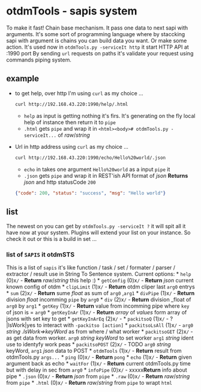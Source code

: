 # otdmTools - sapis system

  To make it fast! Chain base mechanism. It pass one data to next sapi with arguments. It's some sort of programming language where by staccking sapi with argument is chains you can build data you want. Or make some action.
  It's used now in `otdmTools.py -serviceIt http` it start HTTP API at :1990 port
  By sending `url` requests on paths it's validate your request using commands piping system.

## example

  * to get help, over http I'm using `curl` as my choice ...
    ```bash
    curl http://192.168.43.220:1990/help/.html
    ```
    - `help` as input is getting nothing it's firs. It's generating on the fly local help of instance then return it to `pipe`
    - `.html` gets `pipe` and wrap it in `<html><body># otdmTools.py - serviceIt...` of _raw_/_string_

  * Url in http address using `curl` as my choice ...
    ```bash
    curl http://192.168.43.220:1990/echo/Hello%20world/.json
    ```
    - `echo` in takes one argument `Hello%20world` as a input `pipe` it
    - `.json` gets `pipe` and wrap it in REST'ish API format of _json_
    **Returns** _json_ and http statusCode `200`
    ```json
    {"code": 200, "status": "success", "msg": "Hello world"}
    ```



## list

  The newest on you can get by `otdmTools.py -serviceIt ?` it will spit all it have now at your system. Plugins will extend your list on your instance. So check it out or this is a build in set ...

### list of `SAPIS` it otdmSTS

  This is a list of `sapis` it's like function / task / set / formater / parser / extractor / result
  use in String To Sentence system. Current options:
    * `help` (0)x`/` - **Return** _raw_/_string_ this help :)
    * `getConfig` (0)x`/` - **Return** _json_ current known config of otdm
    * `clipLimit` (1)x`/` - **Return** otdm cliper last `arg0` entrys
    * `sum` (2)x`/` - **Return** sume _float_ as sum of `arg0` ,`arg1`
    * `divPipe` (1)x`/` - **Return** division _float_ incomming `pipe` by `arg0`
    * `div` (2)x`/` - **Return** division _float of `arg0` by `arg1`
    * `getKey` (1)x`/` - **Return** value from incomming pipe where `key` of json is =  `arg0`
    * `getKeyInAr` (1)x`/` - **Return** _array_ of _values_ form array of jsons with set key to get
    * `getKeyInArEq` (2)x`/` -
    * `packitsoQ` (1)x`/` - ?|lsWork|yes to interact with `-packitso [action]`
    * `packitsoLsAll` (1)x`/` - `arg0` _string_ _.lsWork=>keyWord_ as from where / what worker
    * `packitsoGET` (2)x`/` - as get data from worker. `arg0` _string_ _keyWord_ to set worker `arg1` _string_ ident use to identyfy work peas
    * `packitsoPOST` (2)x`/` - TODO `arg0` _string_ keyWord, `arg1` _json_ data to POST
    * `otdmTools` (1)x`/` - **Return** result from otdmTools.py `args...`
    * `ping` (0)x`/` - **Return** `pong`
    * `echo` (1)x`/` - **Return** given argument back as echo
    * `waitFor` (1)x`/` - **Return** current otdmTools.py time but with delay in sec from `arg0`
    * `infoPipe` (0)x`/` - xxxxx**Return** info about pipe
    * `.json` (0)x`/` - **Return** _json_ from `pipe`
    * `.raw` (0)x`/` - **Return** _raw_/_string_ from `pipe`
    * `.html` (0)x`/` - **Return** _raw_/_string_ from `pipe` to wrapt `html`
